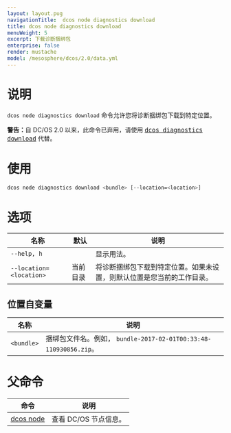 ```yaml
---
layout: layout.pug
navigationTitle:  dcos node diagnostics download
title: dcos node diagnostics download
menuWeight: 5
excerpt: 下载诊断捆绑包
enterprise: false
render: mustache
model: /mesosphere/dcos/2.0/data.yml
---
```




# 说明
`dcos node diagnostics download` 命令允许您将诊断捆绑包下载到特定位置。

<p class="message--warning"><strong>警告：</strong>自 DC/OS 2.0 以来，此命令已弃用，请使用 <a href="/mesosphere/dcos/2.0/cli/command-reference/dcos-diagnostics/dcos-diagnostics-download/"><tt>dcos diagnostics download</tt></a> 代替。</p>

# 使用

```bash
dcos node diagnostics download <bundle> [--location=<location>]
```

# 选项

| 名称 | 默认 | 说明 |
|---------|-------------|-------------|
| `--help, h` | | 显示用法。 |
| `--location=<location>` | 当前目录 | 将诊断捆绑包下载到特定位置。如果未设置，则默认位置是您当前的工作目录。|

## 位置自变量

| 名称 | 说明 |
|---------|-------------|
| `<bundle>` | 捆绑包文件名。例如， `bundle-2017-02-01T00:33:48-110930856.zip`。|

# 父命令

| 命令 | 说明 |
|---------|-------------|
| [dcos node](/mesosphere/dcos/2.0/cli/command-reference/dcos-node/) | 查看 DC/OS 节点信息。 |


